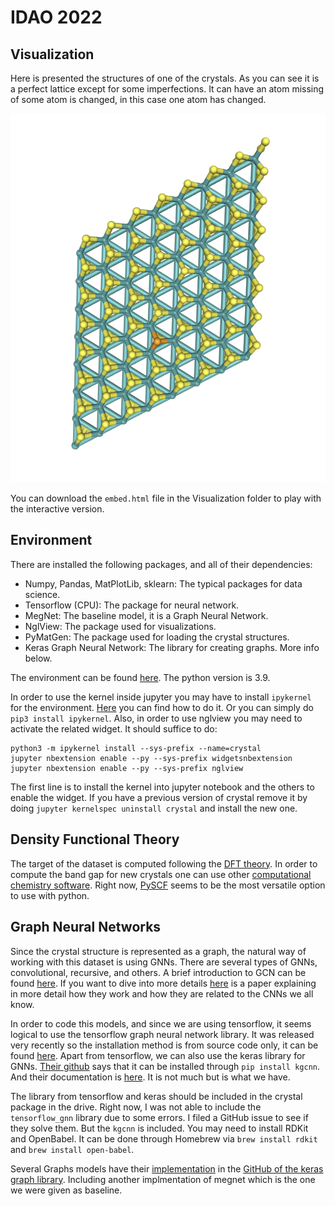 # IDAO 2022

## Visualization

Here is presented the structures of one of the crystals. As you can see it is a perfect lattice except for some imperfections. It can have an atom missing of some atom is changed, in this case one atom has changed.

![crystal structure](https://github.com/Jerry-Master/IDAO_2022/blob/main/Visualizations/Crystal-structure.png?raw=true)

You can download the `embed.html` file in the Visualization folder to play with the interactive version.

## Environment

There are installed the following packages, and all of their dependencies:

* Numpy, Pandas, MatPlotLib, sklearn: The typical packages for data science.
* Tensorflow (CPU): The package for neural network.
* MegNet: The baseline model, it is a Graph Neural Network.
* NglView: The package used for visualizations.
* PyMatGen: The package used for loading the crystal structures.
* Keras Graph Neural Network: The library for creating graphs. More info below.

The environment can be found [here](https://drive.google.com/file/d/1VUor5LgiDiuoGUrzepxzoM-iNiv9llRb/view?usp=sharing). The python version is 3.9.

In order to use the kernel inside jupyter you may have to install `ipykernel` for the environment. [Here](https://stackoverflow.com/questions/51934528/failed-to-start-the-kernel-on-jupyter-notebook) you can find how to do it. Or you can simply do `pip3 install ipykernel`. Also, in order to use nglview you may need to activate the related widget. It should suffice to do:

```
python3 -m ipykernel install --sys-prefix --name=crystal
jupyter nbextension enable --py --sys-prefix widgetsnbextension
jupyter nbextension enable --py --sys-prefix nglview
```

The first line is to install the kernel into jupyter notebook and the others to enable the widget. If you have a previous version of crystal remove it by doing `jupyter kernelspec uninstall crystal` and install the new one.

## Density Functional Theory

The target of the dataset is computed following the [DFT theory](https://en.wikipedia.org/wiki/Density_functional_theory#Overview_of_method). In order to compute the band gap for new crystals one can use other [computational chemistry software](https://en.wikipedia.org/wiki/List_of_quantum_chemistry_and_solid-state_physics_software). Right now, [PySCF](https://pyscf.org/user/dft.html?highlight=band%20gap) seems to be the most versatile option to use with python.

## Graph Neural Networks

Since the crystal structure is represented as a graph, the natural way of working with this dataset is using GNNs. There are several types of GNNs, convolutional, recursive, and others. A brief introduction to GCN can be found [here](https://towardsdatascience.com/understanding-graph-convolutional-networks-for-node-classification-a2bfdb7aba7b). If you want to dive into more details [here](https://github.com/Jerry-Master/IDAO_2022/blob/main/Papers/Convolutional%20GNN.pdf) is a paper explaining in more detail how they work and how they are related to the CNNs we all know.

In order to code this models, and since we are using tensorflow, it seems logical to use the tensorflow graph neural network library. It was released very recently so the installation method is from source code only, it can be found [here](https://github.com/tensorflow/gnn). Apart from tensorflow, we can also use the keras library for GNNs. [Their github](https://github.com/aimat-lab/gcnn_keras) says that it can be installed through `pip install kgcnn`. And their documentation is [here](https://kgcnn.readthedocs.io/en/latest/implementation.html). It is not much but is what we have. 

The library from tensorflow and keras should be included in the crystal package in the drive. Right now, I was not able to include the `tensorflow_gnn` library due to some errors. I filed a GitHub issue to see if they solve them. But the `kgcnn` is included. You may need to install RDKit and OpenBabel. It can be done through Homebrew via `brew install rdkit` and `brew install open-babel`.

Several Graphs models have their [implementation](https://github.com/aimat-lab/gcnn_keras/tree/master/kgcnn/literature) in the [GitHub of the keras graph library](https://github.com/aimat-lab/gcnn_keras). Including another implmentation of megnet which is the one we were given as baseline.
